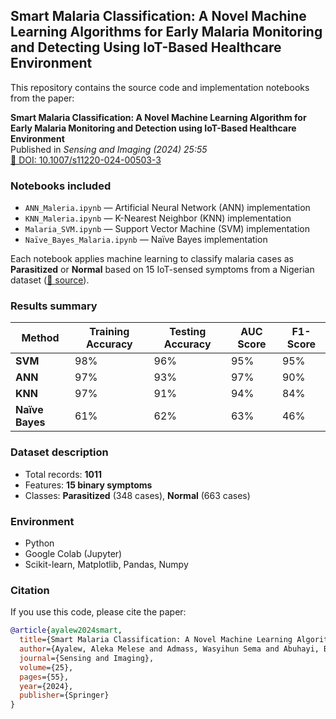 ## Smart Malaria Classification: A Novel Machine Learning Algorithms for Early Malaria Monitoring and Detecting Using IoT-Based Healthcare Environment

This repository contains the source code and implementation notebooks from the paper:

**Smart Malaria Classification: A Novel Machine Learning Algorithm for Early Malaria Monitoring and Detection using IoT-Based Healthcare Environment**  
Published in *Sensing and Imaging (2024) 25:55*  
[📄 DOI: 10.1007/s11220-024-00503-3](https://doi.org/10.1007/s11220-024-00503-3)

### Notebooks included
- `ANN_Maleria.ipynb` — Artificial Neural Network (ANN) implementation
- `KNN_Maleria.ipynb` — K-Nearest Neighbor (KNN) implementation
- `Malaria_SVM.ipynb` — Support Vector Machine (SVM) implementation
- `Naïve_Bayes_Malaria.ipynb` — Naïve Bayes implementation

Each notebook applies machine learning to classify malaria cases as **Parasitized** or **Normal** based on 15 IoT-sensed symptoms from a Nigerian dataset ([🔗 source](https://doi.org/10.1016/j.dib.2019.104997)).

### Results summary

| Method        | Training Accuracy | Testing Accuracy | AUC Score | F1-Score |
|---------------|-------------------|------------------|-----------|----------|
| **SVM**       | 98%               | 96%              | 95%       | 95%      |
| **ANN**       | 97%               | 93%              | 97%       | 90%      |
| **KNN**       | 97%               | 91%              | 94%       | 84%      |
| **Naïve Bayes** | 61%             | 62%              | 63%       | 46%      |


### Dataset description
- Total records: **1011**
- Features: **15 binary symptoms**
- Classes: **Parasitized** (348 cases), **Normal** (663 cases)

### Environment
- Python
- Google Colab (Jupyter)
- Scikit-learn, Matplotlib, Pandas, Numpy

### Citation
If you use this code, please cite the paper:

```bibtex
@article{ayalew2024smart,
  title={Smart Malaria Classification: A Novel Machine Learning Algorithm for Early Malaria Monitoring and Detection using IoT-Based Healthcare Environment},
  author={Ayalew, Aleka Melese and Admass, Wasyihun Sema and Abuhayi, Biniyam Mulugeta and Negashe, Girma Sisay and Bezabh, Yohannes Agegnehu},
  journal={Sensing and Imaging},
  volume={25},
  pages={55},
  year={2024},
  publisher={Springer}
}
